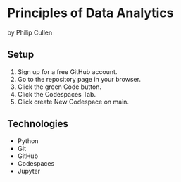 # Principles of Data Analytics

by Philip Cullen

## Setup

1. Sign up for a free GitHub account.
2. Go to the repository page in your browser.
3. Click the green Code button.
4. Click the Codespaces Tab.
5. Click create New Codespace on main.

## Technologies

- Python
- Git
- GitHub
- Codespaces
- Jupyter
